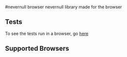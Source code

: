 #nevernull browser
nevernull library made for the browser

## Tests
To see the tests run in a browser, go [here](https://rawgit.com/jasonmcaffee/nevernull-browser/master/test.html)
## Supported Browsers

